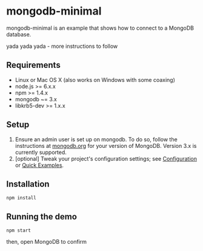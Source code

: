 # mongodb-minimal

mongodb-minimal is an example that shows how to connect to a MongoDB database.

yada yada yada - more instructions to follow

## Requirements

* Linux or Mac OS X (also works on Windows with some coaxing)
* node.js >= 6.x.x
* npm >= 1.4.x
* mongodb ~= 3.x
* libkrb5-dev >= 1.x.x

## Setup

1. Ensure an admin user is set up on mongodb. To do so, follow the instructions
   at [mongodb.org](http://docs.mongodb.org/manual/tutorial/add-user-administrator/)
   for your version of MongoDB. Version 3.x is currently supported.
2. [optional] Tweak your project's configuration settings; see
   [Configuration](#configuration) or [Quick Examples](#quickexamples).

## Installation

```
npm install
```

## Running the demo

```
npm start
```

then, open MongoDB to confirm


[bedrock]: https://github.com/digitalbazaar/bedrock
[mongodb-native]: http://mongodb.github.io/node-mongodb-native/2.0/
